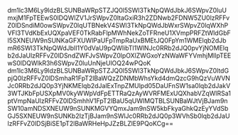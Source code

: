 dm1lc3M6Ly9ldzBLSUNBaWRpSTZJQ0l5SWl3TkNpQWdJbkJ6SWpvZ0luUmxjM1FpTEEwS0lDQWlZV1JrSWpvZ0ltaGxiR3h2ZDNwb2FDNW5ZU0lzRFFvZ0lDSndiM0owSWpvZ0lqUTBNekV4SWl3TkNpQWdJbWxrSWpvZ0lqWXhPVFl3TVdKbExUQXpaVEF0TkRabFlpMWhNekZoTFRneU1XVmpPRFZtWldGbFl5SXNEUW9nSUNKaGFXUWlPaUFpTmpRaUxBMEtJQ0FpYm1WMElqb2dJbmR6SWl3TkNpQWdJblI1Y0dVaU9pQWlibTl1WlNJc0RRb2dJQ0pvYjNOMElqb2dJaUlzRFFvZ0lDSndZWFJvSWpvZ0lpOXlZWGxoYzNWaWFYVmhjMllpTEEwS0lDQWlkR3h6SWpvZ0luUnNjeUlOQ24wPQoK
dm1lc3M6Ly9ldzBLSUNBaWRpSTZJQ0l5SWl3TkNpQWdJbkJ6SWpvZ0ltdGpjQ0lzRFFvZ0lDSmhaR1FpT2lBaWQzZDNMbWhsYkd4dmQzcG9hQzVuWVNJc0RRb2dJQ0p3YjNKMElqb2dJalExTnpZMUlpd05DaUFnSW1sa0lqb2dJakV3WTJKbFpUSXpMV0kyWWpVdFpETTRaQzAyWVRFMExUQXhabVZqWlRSa1ptVmpNaUlzRFFvZ0lDSmhhV1FpT2lBaU5qUWlMQTBLSUNBaWJtVjBJam9nSW10amNDSXNEUW9nSUNKMGVYQmxJam9nSW5kbFkyaGhkQzEyYVdSbGJ5SXNEUW9nSUNKb2IzTjBJam9nSWlJc0RRb2dJQ0p3WVhSb0lqb2dJaUlzRFFvZ0lDSjBiSE1pT2lBaWRHeHpJZzBLZlE9PQoKCg==
